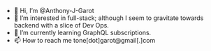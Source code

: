 - 👋 Hi, I’m @Anthony-J-Garot
- 👀 I’m interested in full-stack; although I seem to gravitate towards backend with a slice of Dev Ops.
- 🌱 I’m currently learning GraphQL subscriptions.
- 📫 How to reach me tone[dot]garot@gmail[.]com

<!---
Anthony-J-Garot/Anthony-J-Garot is a ✨ special ✨ repository because its `README.md` (this file) appears on your GitHub profile.
You can click the Preview link to take a look at your changes.
--->
